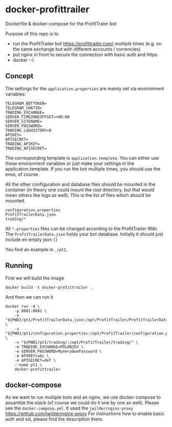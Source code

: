 # docker-profittrailer
Dockerfile &amp; docker-compose for the ProfitTraler bot

Purpose of this repo is to 
- run the ProfitTrailer bot https://profittrailer.com/ multiple times (e.g. on the same exchange but with different accounts / currencies)
- put nginx in front to secure the connection with basic auth and https
- docker :-)


## Concept

The settings for the `application.properties` are mainly set via environment variables:
```
TELEGRAM_BOTTOKEN=
TELEGRAM_CHATID=
TRADING_EXCHANGE=
SERVER_TIMEZONEOFFSET=+00:00
SERVER_SITENAME=
SERVER_PASSWORD=
TRADING_LOGHISTORY=8
APIKEY=
APISECRET=
TRADING_APIKEY=
TRADING_APISECRET=
```
The corresponding template is `application.template`. You can either use those environment variables or just make your settings in the application.template. If you run the bot multiple times, you should use the envs, of course.

All the other configuration and database files should be mounted in the container (in theory one could mount the root directory, but that would mean others like logs as well). This is the list of files which should be mounted. 
```
configuration.properties
ProfitTrailerData.json
trading/*
```
All `*.properties` files can be changed according to the ProfitTrailer Wiki. The `ProfitTrailerData.json` holds your bot database. Initially it should just include en empty json `{}`

You find an example in `./pt1`.

## Running

First we will build the image
```
docker build -t docker-profittrailer .
```

And then we can run it
```
docker run -d \
    -p 8081:8081 \
    -v "${PWD}/pt1/ProfitTrailerData.json:/opt/ProfitTrailer/ProfitTrailerData.json" \
    -v "${PWD}/pt1/configuration.properties:/opt/ProfitTrailer/configuration.properties" \
    -v "${PWD}/pt1/trading/:/opt/ProfitTrailer/trading/" \
    -e TRADING_EXCHANGE=POLONIEX \
    -e SERVER_PASSWORD=MyVeryOwnPassword \
    -e APIKEY=abc \
    -e APISECRET=def \
    --name pt1 \
    docker-profittrailer
```

## docker-compose

As we want to run multiple bots and an nginx, we use docker-compose to assamble the stack (of course we could do it one by one as well). 
Please see the `docker-compose.yml`. It used the `jwilder/nginx-proxy` https://github.com/jwilder/nginx-proxy For instructions how to enable basic auth and ssl, please find the description there.




